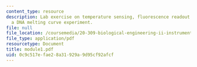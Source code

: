 ```yaml
---
content_type: resource
description: Lab exercise on temperature sensing, fluorescence readout system, and
  a DNA melting curve experiment.
file: null
file_location: /coursemedia/20-309-biological-engineering-ii-instrumentation-and-measurement-fall-2006/0c9c517efae28a31929a9d95cf92afcf_module1.pdf
file_type: application/pdf
resourcetype: Document
title: module1.pdf
uid: 0c9c517e-fae2-8a31-929a-9d95cf92afcf
---
```

